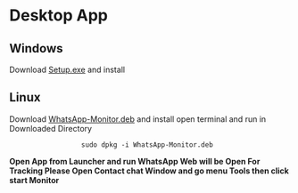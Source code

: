 # Desktop App
## Windows
Download [Setup.exe](https://drive.google.com/file/d/1BF6OtZVA4xcRjeA_R8W-CxUSAVK9qWft/view?usp=sharing) and install 

## Linux 

Download [WhatsApp-Monitor.deb](https://drive.google.com/file/d/1niS3DmdU-4yFzG5580fLH4lEUzFF55m8/view?usp=sharing) and install open terminal and run in Downloaded Directory

                      sudo dpkg -i WhatsApp-Monitor.deb 
                      
                      
                      
 **Open App from Launcher and run WhatsApp Web will be Open For Tracking Please Open Contact chat Window and go menu Tools then click start Monitor**
